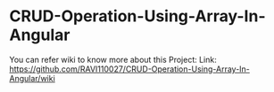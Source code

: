 # CRUD-Operation-Using-Array-In-Angular

You can refer wiki to know more about this Project:
Link: https://github.com/RAVI110027/CRUD-Operation-Using-Array-In-Angular/wiki
